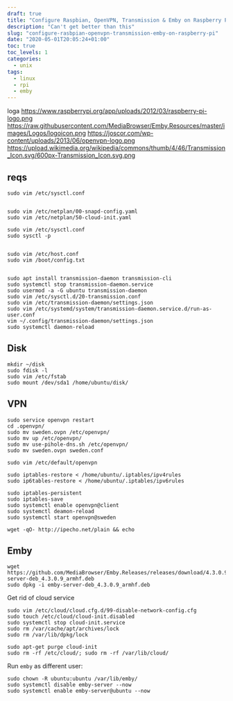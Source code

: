 ```yaml
---
draft: true
title: "Configure Raspbian, OpenVPN, Transmission & Emby on Raspberry PI"
description: "Can't get better than this"
slug: "configure-rasbpian-openvpn-transmission-emby-on-raspberry-pi"
date: "2020-05-01T20:05:24+01:00"
toc: true
toc_levels: 1
categories:
  - unix
tags:
  - linux
  - rpi
  - emby
---
```



loga
https://www.raspberrypi.org/app/uploads/2012/03/raspberry-pi-logo.png
https://raw.githubusercontent.com/MediaBrowser/Emby.Resources/master/images/Logos/logoicon.png
https://joscor.com/wp-content/uploads/2013/06/openvpn-logo.png
https://upload.wikimedia.org/wikipedia/commons/thumb/4/46/Transmission_Icon.svg/600px-Transmission_Icon.svg.png


## reqs

```
sudo vim /etc/sysctl.conf


sudo vim /etc/netplan/00-snapd-config.yaml
sudo vim /etc/netplan/50-cloud-init.yaml

sudo vim /etc/sysctl.conf
sudo sysctl -p


sudo vim /etc/host.conf
sudo vim /boot/config.txt


sudo apt install transmission-daemon transmission-cli
sudo systemctl stop transmission-daemon.service
sudo usermod -a -G ubuntu transmission-daemon
sudo vim /etc/sysctl.d/20-transmission.conf
sudo vim /etc/transmission-daemon/settings.json
sudo vim /etc/systemd/system/transmission-daemon.service.d/run-as-user.conf
vim ~/.config/transmission-daemon/settings.json
sudo systemctl daemon-reload
```


## Disk

```shell
mkdir ~/disk
sudo fdisk -l
sudo vim /etc/fstab
sudo mount /dev/sda1 /home/ubuntu/disk/
```

## VPN

```shell
sudo service openvpn restart
cd .openvpn/
sudo mv sweden.ovpn /etc/openvpn/
sudo mv up /etc/openvpn/
sudo mv use-pihole-dns.sh /etc/openvpn/
sudo mv sweden.ovpn sweden.conf

sudo vim /etc/default/openvpn

sudo iptables-restore < /home/ubuntu/.iptables/ipv4rules
sudo ip6tables-restore < /home/ubuntu/.iptables/ipv6rules

sudo iptables-persistent
sudo iptables-save
sudo systemctl enable openvpn@client
sudo systemctl deamon-reload
sudo systemctl start openvpn@sweden

wget -qO- http://ipecho.net/plain && echo

```


## Emby

```
wget https://github.com/MediaBrowser/Emby.Releases/releases/download/4.3.0.9/emby-server-deb_4.3.0.9_armhf.deb
sudo dpkg -i emby-server-deb_4.3.0.9_armhf.deb

```


Get rid of cloud service
```shell
sudo vim /etc/cloud/cloud.cfg.d/99-disable-network-config.cfg
sudo touch /etc/cloud/cloud-init.disabled
sudo systemctl stop cloud-init.service
sudo rm /var/cache/apt/archives/lock
sudo rm /var/lib/dpkg/lock

sudo apt-get purge cloud-init
sudo rm -rf /etc/cloud/; sudo rm -rf /var/lib/cloud/
```


Run `emby` as different user:
```shell
sudo chown -R ubuntu:ubuntu /var/lib/emby/
sudo systemctl disable emby-server --now
sudo systemctl enable emby-server@ubuntu --now
```
